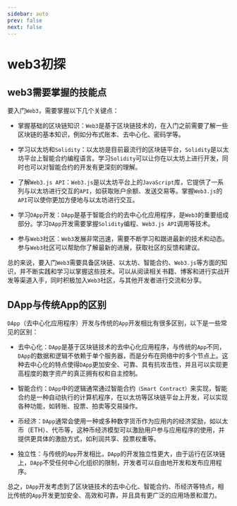 ```yaml
---
sidebar: auto
prev: false
next: false
---
```

# web3初探

## web3需要掌握的技能点
要入门`Web3`，需要掌握以下几个关键点：
* 掌握基础的区块链知识：`Web3`是基于区块链技术的，在入门之前需要了解一些区块链的基本知识，例如分布式账本、去中心化、密码学等。

* 学习以太坊和`Solidity`：以太坊是目前最流行的区块链平台，`Solidity`是以太坊平台上智能合约编程语言。学习`Solidity`可以让你在以太坊上进行开发，同时也可以对智能合约的开发有更深刻的理解。

* 了解`Web3.js API`：`Web3.js`是以太坊平台上的`JavaScript`库，它提供了一系列与以太坊进行交互的`API`，如获取账户余额、发送交易等。掌握`Web3.js`的`API`可以使你更加方便地与以太坊进行交互。

* 学习`DApp`开发：`DApp`是基于智能合约的去中心化应用程序，是`Web3`的重要组成部分。学习`DApp`开发需要掌握`Solidity`编程、`Web3.js API`调用等技术。

* 参与`Web3`社区：`Web3`发展非常迅速，需要不断学习和跟进最新的技术和动态。参与`Web3`社区可以帮助你了解最新的进展，获取社区的反馈和建议。

总的来说，要入门`Web3`需要具备区块链、以太坊、智能合约、`Web3.js`等方面的知识，并不断实践和学习以掌握这些技术。可以从阅读相关书籍、博客和进行实战开发等渠道入手，同时积极加入`Web3`社区，与其他开发者进行交流和分享。

## DApp与传统App的区别
`DApp`（去中心化应用程序）开发与传统的`App`开发相比有很多区别，以下是一些常见的区别：
* 去中心化：`DApp`是基于区块链技术的去中心化应用程序，与传统的`App`不同，`DApp`的数据和逻辑不依赖于单个服务器，而是分布在网络中的多个节点上。这种去中心化的特点使得`DApp`更加安全、可靠、具有抗攻击性，并且可以实现更高程度的数字资产的真正拥有权和自主控制。

* 智能合约：`DApp`中的逻辑通常通过智能合约`（Smart Contract）`来实现，智能合约是一种自动执行的计算机程序，在以太坊等区块链平台上开发，可以实现各种功能，如转账、投票、拍卖等交易操作。

* 币经济：`DApp`通常会使用一种或多种数字货币作为应用内的经济奖励，如以太币（ETH）、代币等，这种币经济模型可以激励用户参与应用程序的使用，并提供更具体的激励方式，如利润共享、投票权重等。

* 独立性：与传统的`App`开发相比，`DApp`的开发独立性更大，由于运行在区块链上，`DApp`不受任何中心化组织的限制，开发者可以自由地开发和发布应用程序。

总之，`DApp`开发考虑到了区块链技术的去中心化、智能合约、币经济等特点，相比传统的`App`开发更加安全、高效和可靠，并且具有更广泛的应用场景和潜力。





